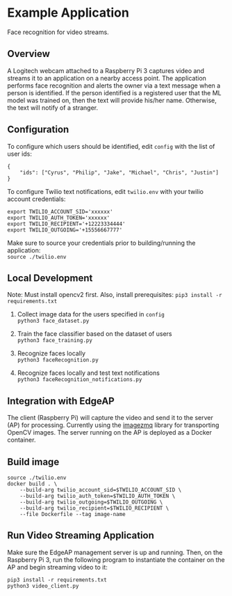 # Example Application

Face recognition for video streams.

## Overview

A Logitech webcam attached to a Raspberry Pi 3 captures video and streams it to an application on a nearby access point.
The application performs face recognition and alerts the owner via a text message when a person is identified. If the person
identified is a registered user that the ML model was trained on, then the text will provide his/her name. Otherwise, the text
will notify of a stranger.

## Configuration

To configure which users should be identified, edit `config` with the list of user ids:
```
{
    "ids": ["Cyrus", "Philip", "Jake", "Michael", "Chris", "Justin"]
}
```

To configure Twilio text notifications, edit `twilio.env` with your twilio account credentials:
```
export TWILIO_ACCOUNT_SID='xxxxxx'
export TWILIO_AUTH_TOKEN='xxxxxx'
export TWILIO_RECIPIENT='+12223334444'
export TWILIO_OUTGOING='+15556667777'
```

Make sure to source your credentials prior to building/running the application:\
`source ./twilio.env`

## Local Development

Note: Must install opencv2 first. Also, install prerequisites: `pip3 install -r requirements.txt`

1. Collect image data for the users specified in `config`\
`python3 face_dataset.py`

2. Train the face classifier based on the dataset of users\
`python3 face_training.py`

3. Recognize faces locally\
`python3 faceRecognition.py`

4. Recognize faces locally and test text notifications\
`python3 faceRecognition_notifications.py`

## Integration with EdgeAP

The client (Raspberry Pi) will capture the video and send it to the server (AP) for processing. Currently using the [imagezmq](https://github.com/jeffbass/imagezmq) library for transporting OpenCV images. The server running on the AP is deployed as a Docker container.

## Build image

```
source ./twilio.env
docker build . \
    --build-arg twilio_account_sid=$TWILIO_ACCOUNT_SID \
    --build-arg twilio_auth_token=$TWILIO_AUTH_TOKEN \
    --build-arg twilio_outgoing=$TWILIO_OUTGOING \
    --build-arg twilio_recipient=$TWILIO_RECIPIENT \
    --file Dockerfile --tag image-name
```

## Run Video Streaming Application

Make sure the EdgeAP management server is up and running.
Then, on the Raspberry Pi 3, run the following program to instantiate the container on the AP and begin streaming video to it:
```
pip3 install -r requirements.txt
python3 video_client.py
```
